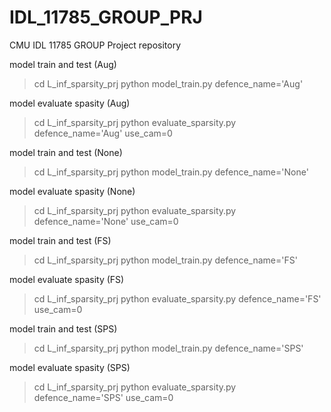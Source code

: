 # IDL_11785_GROUP_PRJ
CMU IDL 11785 GROUP Project repository

model train and test (Aug)
>cd L_inf_sparsity_prj
>python model_train.py defence_name='Aug'


model evaluate spasity (Aug)
>cd L_inf_sparsity_prj
>python evaluate_sparsity.py defence_name='Aug' use_cam=0 

model train and test (None)
>cd L_inf_sparsity_prj
>python model_train.py defence_name='None'


model evaluate spasity (None)
>cd L_inf_sparsity_prj
>python evaluate_sparsity.py defence_name='None' use_cam=0 



model train and test (FS)
>cd L_inf_sparsity_prj
>python model_train.py defence_name='FS'


model evaluate spasity (FS)
>cd L_inf_sparsity_prj
>python evaluate_sparsity.py defence_name='FS' use_cam=0 



model train and test (SPS)
>cd L_inf_sparsity_prj
>python model_train.py defence_name='SPS'


model evaluate spasity (SPS)
>cd L_inf_sparsity_prj
>python evaluate_sparsity.py defence_name='SPS' use_cam=0 
